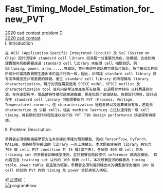 # Fast_Timing_Model_Estimation_for_new_PVT
 2020 cad contest problem D  
 [2020 cad contest](http://iccad-contest.org/2020/tw/problems.html)  
 I. Introduction  
    
	在 ASIC (Application-Specific Integrated Circuit) 及 SoC (System on Chip) 設計流程中 standard cell library 扮演著十分重要的角色，從模擬、合成到物理實體佈局都需要透過 standard cell library 來取得 cell 相關資訊，例如:timing、power、area......等資訊，並利用這些資訊來完成晶片設計。為了確保工程師所設計的電路與實際生產出來的晶片行為一致，因此，如何讓 standard cell library 具有高準確度是非常重要的課題。產生 standard cell library 的流程稱為 library characterization，現行的流程需要使用 SPICE model、SPICE netlist 及 characterization tool 並利用窮舉法來產生所有結果，此過程非常耗時 且耗費運算資源。在先進製程中，電晶體特性模型越來越複雜，更是加劇了這個缺點。根據設計規格，設計過程中 standard cell library 可能需要新的 PVT (Process, Voltage, Temperature) corners，但 characterization 過程耗時以及運算資源有限，若能先 characterize 出 少數 cells，經由 machine learning 方法快速得到一版 cell timing，將有助於設計時程加速以及不同 PVT 下的 design performance 快速探索與評估。  
  
II. Problem Description  
  
    參賽者必須使用機器學習方法來訓練出準確的預測模型，例如:Tensorflow、PyTorch、 MATLAB，並將模型與輸出的 library 一同上傳繳交。本次題目使用的 library 共包含 700 個 cell。PVT condition 共 15 種(如下表)，各抽取 400 個 cell 作為 training set 供參賽者訓練模型使用，並於競賽各階段提供 inference 資訊及模板， 其內容包含 training set 以外的 100 個新 cell。本次競賽提供的模板為 timing table、power table 挖空後的框架。參賽者必須利用訓練出來的模型推導出相同 100 個 cell 的其他 PVT 的的 timing 及 power 資訊再填入模板。  
  
程式流程：  
![programFlow]( "~/programFlow.jpg")  

